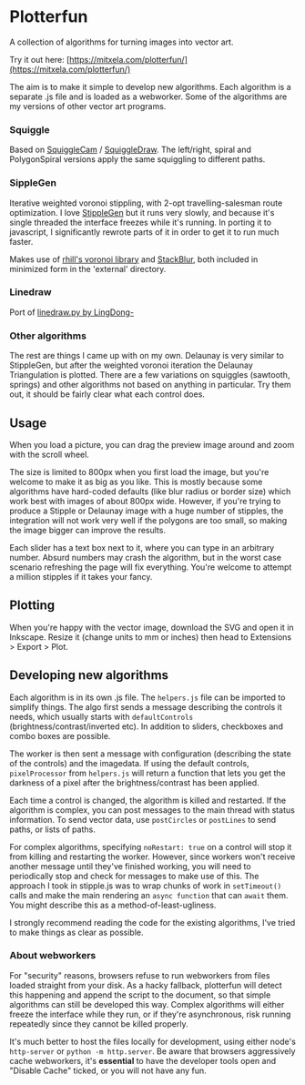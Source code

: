 # Plotterfun

A collection of algorithms for turning images into vector art.

Try it out here: [https://mitxela.com/plotterfun/](https://mitxela.com/plotterfun/)

The aim is to make it simple to develop new algorithms. Each algorithm is a separate .js file and is loaded as a webworker. Some of the algorithms are my versions of other vector art programs.

### Squiggle

Based on [SquiggleCam](https://msurguy.github.io/SquiggleCam/) / [SquiggleDraw](https://github.com/gwygonik/SquiggleDraw). The left/right, spiral and PolygonSpiral versions apply the same squiggling to different paths.

### SippleGen

Iterative weighted voronoi stippling, with 2-opt travelling-salesman route optimization. I love [StippleGen](https://github.com/evil-mad/stipplegen) but it runs very slowly, and because it's single threaded the interface freezes while it's running. In porting it to javascript, I significantly rewrote parts of it in order to get it to run much faster.

Makes use of [rhill's voronoi library](https://github.com/gorhill/Javascript-Voronoi) and [StackBlur](https://github.com/flozz/StackBlur), both included in minimized form in the 'external' directory.

### Linedraw

Port of [linedraw.py by LingDong-](https://github.com/LingDong-/linedraw)

### Other algorithms

The rest are things I came up with on my own. Delaunay is very similar to StippleGen, but after the weighted voronoi iteration the Delaunay Triangulation is plotted. There are a few variations on squiggles (sawtooth, springs) and other algorithms not based on anything in particular. Try them out, it should be fairly clear what each control does.

## Usage

When you load a picture, you can drag the preview image around and zoom with the scroll wheel.

The size is limited to 800px when you first load the image, but you're welcome to make it as big as you like. This is mostly because some algorithms have hard-coded defaults (like blur radius or border size) which work best with images of about 800px wide. However, if you're trying to produce a Stipple or Delaunay image with a huge number of stipples, the integration will not work very well if the polygons are too small, so making the image bigger can improve the results.

Each slider has a text box next to it, where you can type in an arbitrary number. Absurd numbers may crash the algorithm, but in the worst case scenario refreshing the page will fix everything. You're welcome to attempt a million stipples if it takes your fancy. 

## Plotting

When you're happy with the vector image, download the SVG and open it in Inkscape. Resize it (change units to mm or inches) then head to Extensions > Export > Plot. 

## Developing new algorithms

Each algorithm is in its own .js file. The `helpers.js` file can be imported to simplify things. The algo first sends a message describing the controls it needs, which usually starts with `defaultControls` (brightness/contrast/inverted etc). In addition to sliders, checkboxes and combo boxes are possible.

The worker is then sent a message with configuration (describing the state of the controls) and the imagedata. If using the default controls, `pixelProcessor` from `helpers.js` will return a function that lets you get the darkness of a pixel after the brightness/contrast has been applied.

Each time a control is changed, the algorithm is killed and restarted. If the algorithm is complex, you can post messages to the main thread with status information. To send vector data, use `postCircles` or `postLines` to send paths, or lists of paths.

For complex algorithms, specifying `noRestart: true` on a control will stop it from killing and restarting the worker. However, since workers won't receive another message until they've finished working, you will need to periodically stop and check for messages to make use of this. The approach I took in stipple.js was to wrap chunks of work in `setTimeout()` calls and make the main rendering an `async function` that can `await` them. You might describe this as a method-of-least-ugliness.

I strongly recommend reading the code for the existing algorithms, I've tried to make things as clear as possible.

### About webworkers

For "security" reasons, browsers refuse to run webworkers from files loaded straight from your disk. As a hacky fallback, plotterfun will detect this happening and append the script to the document, so that simple algorithms can still be developed this way. Complex algorithms will either freeze the interface while they run, or if they're asynchronous, risk running repeatedly since they cannot be killed properly.

It's much better to host the files locally for development, using either node's `http-server` or `python -m http.server`. Be aware that browsers aggressively cache webworkers, it's **essential** to have the developer tools open and "Disable Cache" ticked, or you will not have any fun.
